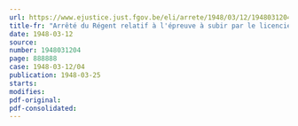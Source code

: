 ```yaml
---
url: https://www.ejustice.just.fgov.be/eli/arrete/1948/03/12/1948031204/justel
title-fr: "Arrêté du Régent relatif à l'épreuve à subir par le licencié en sciences géographiques qui désire devenir licencié en sciences géologiques et minéralogiques"
date: 1948-03-12
source:
number: 1948031204
page: 888888
case: 1948-03-12/04
publication: 1948-03-25
starts:
modifies:
pdf-original:
pdf-consolidated:
---
```


